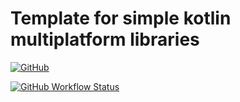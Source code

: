 # Template for simple kotlin multiplatform libraries

[//]: # ([![Maven Central]&#40;http://img.shields.io/maven-central/v/io.github.edmondantes/simple-kmm-library-template?color=green&style=flat-square&#41;]&#40;https://search.maven.org/search?q=g:io.github.edmondantes%20a:simple-kmm-library-template&#41;)
[![GitHub](http://img.shields.io/github/license/edmondantes/simple-kmm-library-template?style=flat-square)](https://github.com/EdmonDantes/simple-kmm-library-template)

[//]: # ([![Kotlin]&#40;https://img.shields.io/badge/kotlin-1.8.0-blue.svg?logo=kotlin&#41;]&#40;http://kotlinlang.org&#41;)
[![GitHub Workflow Status](https://img.shields.io/github/actions/workflow/status/EdmonDantes/simple-kmm-library-template/check.yml?style=flat-square)](https://github.com/EdmonDantes/simple-kmm-library-template/actions/workflows/check.yml)

[//]: # ([koltin]&#40;https://kotlinlang.org/&#41;)